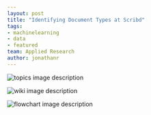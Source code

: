 ```yaml
---
layout: post
title: "Identifying Document Types at Scribd"
tags:
- machinelearning
- data
- featured
team: Applied Research
author: jonathanr
---
```


![topics image description](https://user-images.githubusercontent.com/11147367/126206921-31cea5fb-989c-4468-bb0e-508935f20636.png)

![wiki image description](https://user-images.githubusercontent.com/11147367/126206932-a5612459-e597-4340-a379-d62da58a29dc.png)

![flowchart image description](https://user-images.githubusercontent.com/11147367/126206943-9deabf5f-6add-4a01-9e20-5ed8f9e10069.png)
